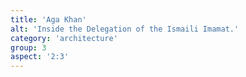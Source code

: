 ```yaml
---
title: 'Aga Khan'
alt: 'Inside the Delegation of the Ismaili Imamat.'
category: 'architecture'
group: 3
aspect: '2:3'
---
```

